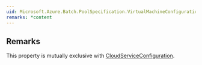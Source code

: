 ```yaml
---  
uid: Microsoft.Azure.Batch.PoolSpecification.VirtualMachineConfiguration  
remarks: *content  
---  
```

  
## Remarks  
 This property is mutually exclusive with [CloudServiceConfiguration](assetId:///P:Microsoft.Azure.Batch.PoolSpecification.CloudServiceConfiguration?qualifyHint=False&autoUpgrade=True).